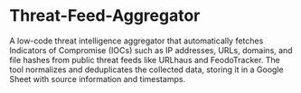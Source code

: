 # Threat-Feed-Aggregator
A low-code threat intelligence aggregator that automatically fetches Indicators of Compromise (IOCs) such as IP addresses, URLs, domains, and file hashes from public threat feeds like URLhaus and FeodoTracker. The tool normalizes and deduplicates the collected data, storing it in a Google Sheet with source information and timestamps.
